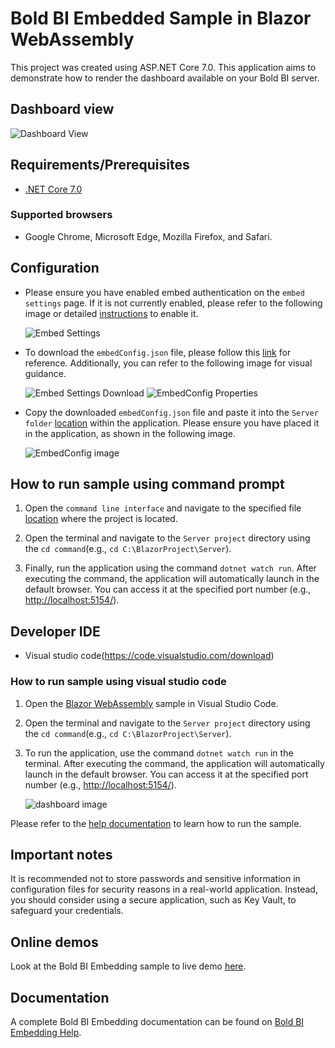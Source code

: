 # Bold BI Embedded Sample in Blazor WebAssembly

This project was created using ASP.NET Core 7.0. This application aims to demonstrate how to render the dashboard available on your Bold BI server.

## Dashboard view

![Dashboard View](https://github.com/boldbi/aspnet-core-sample/assets/91586758/817913b9-620e-43b5-bd98-fed9e800c668)

## Requirements/Prerequisites

* [.NET Core 7.0](https://dotnet.microsoft.com/download/dotnet-core)

### Supported browsers
  
* Google Chrome, Microsoft Edge, Mozilla Firefox, and Safari.

## Configuration

* Please ensure you have enabled embed authentication on the `embed settings` page. If it is not currently enabled, please refer to the following image or detailed [instructions](https://help.boldbi.com/site-administration/embed-settings/#get-embed-secret-code) to enable it.

    ![Embed Settings](https://github.com/boldbi/aspnet-core-sample/assets/91586758/b3a81978-9eb4-42b2-92bb-d1e2735ab007)

* To download the `embedConfig.json` file, please follow this [link](https://help.boldbi.com/site-administration/embed-settings/#get-embed-configuration-file) for reference. Additionally, you can refer to the following image for visual guidance.
  
    ![Embed Settings Download](https://github.com/boldbi/aspnet-core-sample/assets/91586758/d27d4cfc-6a3e-4c34-975e-f5f22dea6172)
    ![EmbedConfig Properties](https://github.com/boldbi/aspnet-core-sample/assets/91586758/d6ce925a-0d4c-45d2-817e-24d6d59e0d63)

* Copy the downloaded `embedConfig.json` file and paste it into the `Server folder` [location](https://github.com/boldbi/blazor-webassembly-sample/tree/master/BlazorWebAssembly/Server) within the application. Please ensure you have placed it in the application, as shown in the following image.

    ![EmbedConfig image](https://github.com/boldbi/blazor-webassembly-sample/assets/91586758/f0e65790-6db0-4ff5-8302-29100b1f66fa)

## How to run sample using command prompt

  1. Open the `command line interface` and navigate to the specified file [location](https://github.com/boldbi/blazor-webassembly-sample/tree/master/BlazorWebAssembly) where the project is located.

  2. Open the terminal and navigate to the `Server project` directory using the `cd command`(e.g., `cd C:\BlazorProject\Server`).
  
  3. Finally, run the application using the command `dotnet watch run`. After executing the command, the application will automatically launch in the default browser. You can access it at the specified port number (e.g., <http://localhost:5154/>).

## Developer IDE

* Visual studio code(<https://code.visualstudio.com/download>)

### How to run sample using visual studio code

  1. Open the [Blazor WebAssembly](https://github.com/boldbi/blazor-webassembly-sample/tree/master/BlazorWebAssembly) sample in Visual Studio Code.

  2. Open the terminal and navigate to the `Server project` directory using the `cd command`(e.g., `cd C:\BlazorProject\Server`).

  3. To run the application, use the command `dotnet watch run` in the terminal. After executing the command, the application will automatically launch in the default browser. You can access it at the specified port number (e.g., <http://localhost:5154/>).

     ![dashboard image](https://github.com/boldbi/aspnet-core-sample/assets/91586758/817913b9-620e-43b5-bd98-fed9e800c668)

Please refer to the [help documentation](https://help.boldbi.com/embedding-options/embedding-sdk/samples/blazor-web-assembly/#how-to-run-blazor-webassembly-sample) to learn how to run the sample.

## Important notes

It is recommended not to store passwords and sensitive information in configuration files for security reasons in a real-world application. Instead, you should consider using a secure application, such as Key Vault, to safeguard your credentials.

## Online demos

Look at the Bold BI Embedding sample to live demo [here](https://samples.boldbi.com/embed).

## Documentation

A complete Bold BI Embedding documentation can be found on [Bold BI Embedding Help](https://help.boldbi.com/embedded-bi/javascript-based/).
